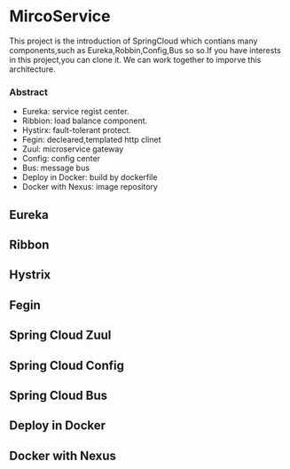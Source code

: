 # MircoService
This project is the introduction of SpringCloud which contians many components,such as Eureka,Robbin,Config,Bus so so.If you have interests in this project,you can clone it. We can work together to imporve this architecture.

### Abstract

* Eureka: service regist center.
* Ribbion: load balance component.
* Hystirx: fault-tolerant protect.
* Fegin: decleared,templated http clinet
* Zuul: microservice gateway
* Config: config center
* Bus:  message bus
* Deploy in Docker: build by dockerfile
* Docker with Nexus: image repository


## Eureka

## Ribbon

## Hystrix

## Fegin

## Spring Cloud Zuul

## Spring Cloud Config

## Spring Cloud Bus

## Deploy in Docker

## Docker with Nexus
